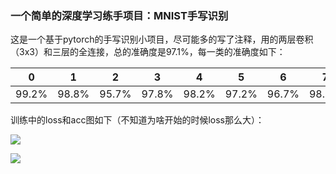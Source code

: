 ### 一个简单的深度学习练手项目：MNIST手写识别

这是一个基于pytorch的手写识别小项目，尽可能多的写了注释，用的两层卷积（3x3）和三层的全连接，总的准确度是97.1%，每一类的准确度如下：

| 0     |   1   | 2     | 3     | 4     | 5     | 6     | 7     | 8     | 9     |
| ----- | :---: | ----- | ----- | ----- | ----- | ----- | ----- | ----- | ----- |
| 99.2% | 98.8% | 95.7% | 97.8% | 98.2% | 97.2% | 96.7% | 98.9% | 94.3% | 94.3% |

训练中的loss和acc图如下（不知道为啥开始的时候loss那么大）：

![](https://gitee.com/programmerhyy/Image_Repo/raw/master/result_loss.png)

![](https://gitee.com/programmerhyy/Image_Repo/raw/master/result_acc.png)

